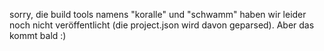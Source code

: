 sorry, die build tools namens "koralle" und  "schwamm" haben wir leider noch nicht veröffentlicht (die project.json wird davon geparsed). Aber das kommt bald :)
